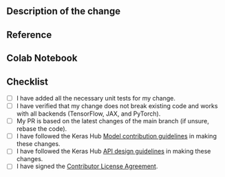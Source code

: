 ## Description of the change
<!--- Describe your changes in detail. -->


## Reference
<!--- Link to the reference implementation, research paper, and GitHub issue. -->

## Colab Notebook
<!-- If adding any new API, attach a colab showing the high-level usage. If adding a model, please also include numerics verification against a reference implementation.-->

## Checklist
<!--- Please make sure all checkboxes are ticked before submitting this PR for review. -->

- [ ] I have added all the necessary unit tests for my change.
- [ ] I have verified that my change does not break existing code and works with all backends (TensorFlow, JAX, and PyTorch).
- [ ] My PR is based on the latest changes of the main branch (if unsure, rebase the code).
- [ ] I have followed the Keras Hub [Model contribution guidelines](https://github.com/keras-team/keras-hub/blob/master/CONTRIBUTING_MODELS.md) in making these changes.
- [ ] I have followed the Keras Hub [API design guidelines](https://github.com/keras-team/keras-hub/blob/master/API_DESIGN_GUIDE.md) in making these changes.
- [ ] I have signed the [Contributor License Agreement](https://cla.developers.google.com/about).
